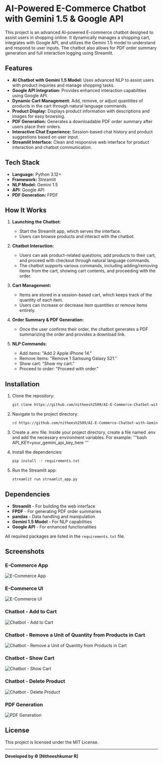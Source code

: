 
# AI-Powered E-Commerce Chatbot with Gemini 1.5 & Google API

This project is an advanced AI-powered E-commerce chatbot designed to assist users in shopping online. It dynamically manages a shopping cart, integrates with Google API, and utilizes the Gemini 1.5 model to understand and respond to user inputs. The chatbot also allows for PDF order summary generation and full interaction logging using Streamlit.

## Features

- **AI Chatbot with Gemini 1.5 Model:** Uses advanced NLP to assist users with product inquiries and manage shopping tasks.
- **Google API Integration:** Provides enhanced interaction capabilities using Google API.
- **Dynamic Cart Management:** Add, remove, or adjust quantities of products in the cart through natural language commands.
- **Product Display:** Displays product information with descriptions and images for easy browsing.
- **PDF Generation:** Generates a downloadable PDF order summary after users place their orders.
- **Interactive Chat Experience:** Session-based chat history and product suggestions based on user input.
- **Streamlit Interface:** Clean and responsive web interface for product interaction and chatbot communication.

## Tech Stack

- **Language:** Python 3.12+
- **Framework:** Streamlit
- **NLP Model:** Gemini 1.5
- **API:** Google API
- **PDF Generation:** FPDF

## How It Works

1. **Launching the Chatbot:**
   - Start the Streamlit app, which serves the interface.
   - Users can browse products and interact with the chatbot.
   
2. **Chatbot Interaction:**
   - Users can ask product-related questions, add products to their cart, and proceed with checkout through natural language commands. 
   - The chatbot supports various commands, including adding/removing items from the cart, showing cart contents, and proceeding with the order.

3. **Cart Management:**
   - Items are stored in a session-based cart, which keeps track of the quantity of each item.
   - Users can increase or decrease item quantities or remove items entirely.

4. **Order Summary & PDF Generation:**
   - Once the user confirms their order, the chatbot generates a PDF summarizing the order and provides a download link.

5. **NLP Commands:**
   - Add items: "Add 2 Apple iPhone 14."
   - Remove items: "Remove 1 Samsung Galaxy S21."
   - Show cart: "Show my cart."
   - Proceed to order: "Proceed with order."

## Installation

1. Clone the repository:

   ```bash
   git clone https://github.com/nitheesh2509/AI-E-Commerce-Chatbot-with-Gemini-1.5-Google-API-Cart-Management-PDF-Generation-via-Streamlit.git
   ```

2. Navigate to the project directory:

   ```bash
   cd https://github.com/nitheesh2509/AI-E-Commerce-Chatbot-with-Gemini-1.5-Google-API-Cart-Management-PDF-Generation-via-Streamlit.git
   ```

3. Create a .env file:
Inside your project directory, create a file named .env and add the necessary environment variables. 
For example:
   '''bash
   API_KEY=your_gemini_api_key_here
   '''


3. Install the dependencies:

   ```bash
   pip install -r requirements.txt
   ```

4. Run the Streamlit app:

   ```bash
   streamlit run streamlit_app.py
   ```

## Dependencies

- **Streamlit** - For building the web interface
- **FPDF** - For generating PDF order summaries
- **pandas** - Data handling and manipulation
- **Gemini 1.5 Model** - For NLP capabilities
- **Google API** - For enhanced functionalities

All required packages are listed in the `requirements.txt` file.

## Screenshots

### E-Commerce App
![E-Commerce App](images/store_app_1.png)

### E-Commerce UI
![E-Commerce UI](images/store_app_2.png)

### Chatbot - Add to Cart
![Chatbot - Add to Cart](images/add_to_cart.png)

### Chatbot - Remove a Unit of Quantity from Products in Cart
![Chatbot - Remove a Unit of Quantity from Products in Cart](images/remove_a_unit_from_cart.png)

### Chatbot - Show Cart
![Chatbot - Show Cart](images/show_cart.png)

### Chatbot - Delete Product
![Chatbot - Delete Product](images/delete_cart_item.png)

### PDF Generation
![PDF Generation](images/Pdf_generation.png)



## License

This project is licensed under the MIT License.

---

**Developed by © [Nitheeshkumar R]**